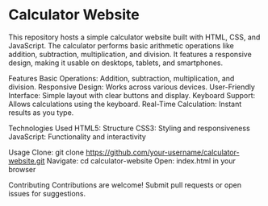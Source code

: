 # Calculator Website
This repository hosts a simple calculator website built with HTML, CSS, and JavaScript. The calculator performs basic arithmetic operations like addition, subtraction, multiplication, and division. It features a responsive design, making it usable on desktops, tablets, and smartphones.

Features
Basic Operations: Addition, subtraction, multiplication, and division.
Responsive Design: Works across various devices.
User-Friendly Interface: Simple layout with clear buttons and display.
Keyboard Support: Allows calculations using the keyboard.
Real-Time Calculation: Instant results as you type.

Technologies Used
HTML5: Structure
CSS3: Styling and responsiveness
JavaScript: Functionality and interactivity

Usage
Clone: git clone https://github.com/your-username/calculator-website.git
Navigate: cd calculator-website
Open: index.html in your browser

Contributing
Contributions are welcome! Submit pull requests or open issues for suggestions.
